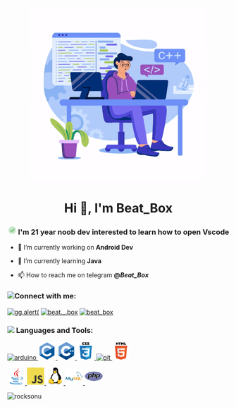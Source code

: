 <div align="center">
  <img src="top.gif" alt="Profile" width="400" height="400" />
</div>

<h1 align="center">Hi 👋, I'm Beat_Box</h1>
<break></break>
<h3 align="center"><img alt="np" src="https://github.com/RockSonu/RockSonu/blob/main/check-circle.gif" height="20"/> I'm 21 year noob dev interested to learn how to open Vscode</h3>

- 🔭 I’m currently working on **Android Dev**

- 🌱 I’m currently learning **Java**

- 📫 How to reach me on telegram **@_Beat_Box_**

<h3 align="left" ><img src="https://img.icons8.com/color/40/000000/launched-rocket--v2.png"/>Connect with me:</h3>
<p  align="left">
    <a href="https://linkedin.com/in/gg.alert(" beat_box ")" target="blank"><img align="center"
            src="https://raw.githubusercontent.com/rahuldkjain/github-profile-readme-generator/master/src/images/icons/Social/linked-in-alt.svg"
            alt="gg.alert(" beat_box ")" height="30" width="40" /></a>
    <a href="https://instagram.com/beat._.box" target="blank"><img align="center"
            src="https://raw.githubusercontent.com/rahuldkjain/github-profile-readme-generator/master/src/images/icons/Social/instagram.svg"
            alt="beat._.box" height="30" width="40" /></a>
    <a href="https://www.codechef.com/users/beat_box" target="blank"><img align="center"
            src="https://cdn.jsdelivr.net/npm/simple-icons@3.1.0/icons/codechef.svg" alt="beat_box" height="30"
            width="40" /></a>
</p>
<span><h3 align="left"><img src="https://img.icons8.com/color/40/000000/launched-rocket--v2.png"/></span>
Languages and Tools:</h3>
<div>
<p align="left"> <a href="https://www.arduino.cc/" target="_blank" rel="noreferrer"> <img 
            src="https://cdn.worldvectorlogo.com/logos/arduino-1.svg" alt="arduino" width="40" height="40" /> </a> <a
        href="https://www.cprogramming.com/" target="_blank" rel="noreferrer"> <img
            src="https://raw.githubusercontent.com/devicons/devicon/master/icons/c/c-original.svg" alt="c" width="40"
            height="40" /> </a> <a href="https://www.w3schools.com/cpp/" target="_blank" rel="noreferrer"> <img
            src="https://raw.githubusercontent.com/devicons/devicon/master/icons/cplusplus/cplusplus-original.svg"
            alt="cplusplus" width="40" height="40" /> </a> <a href="https://www.w3schools.com/css/" target="_blank"
        rel="noreferrer"> <img
            src="https://raw.githubusercontent.com/devicons/devicon/master/icons/css3/css3-original-wordmark.svg"
            alt="css3" width="40" height="40" /> </a> <a href="https://git-scm.com/" target="_blank" rel="noreferrer">
        <img src="https://www.vectorlogo.zone/logos/git-scm/git-scm-icon.svg" alt="git" width="40" height="40" /> </a>
    <a href="https://www.w3.org/html/" target="_blank" rel="noreferrer"> <img
            src="https://raw.githubusercontent.com/devicons/devicon/master/icons/html5/html5-original-wordmark.svg"
            alt="html5" width="40" height="40" /> </a> <a href="https://www.java.com" target="_blank" rel="noreferrer">
            </div> 
       <img src="https://raw.githubusercontent.com/devicons/devicon/master/icons/java/java-original.svg" alt="java"
            width="40" height="40" /> </a> <a href="https://developer.mozilla.org/en-US/docs/Web/JavaScript"
        target="_blank" rel="noreferrer"> <img
            src="https://raw.githubusercontent.com/devicons/devicon/master/icons/javascript/javascript-original.svg"
            alt="javascript" width="40" height="40" /> </a> <a href="https://www.linux.org/" target="_blank"
        rel="noreferrer"> <img
            src="https://raw.githubusercontent.com/devicons/devicon/master/icons/linux/linux-original.svg" alt="linux"
            width="40" height="40" /> </a> <a href="https://www.mysql.com/" target="_blank" rel="noreferrer"> <img
            src="https://raw.githubusercontent.com/devicons/devicon/master/icons/mysql/mysql-original-wordmark.svg"
            alt="mysql" width="40" height="40" /> </a> <a href="https://www.php.net" target="_blank" rel="noreferrer">
        <img src="https://raw.githubusercontent.com/devicons/devicon/master/icons/php/php-original.svg" alt="php"
            width="40" height="40" /> </a> </p>

<p>&nbsp;<img align="left"
        src="https://github-readme-stats.vercel.app/api?username=rocksonu&show_icons=true&locale=en" alt="rocksonu" />
</p>
